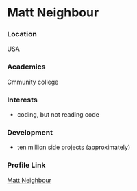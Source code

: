 # Matt Neighbour

### Location

USA

### Academics

Cmmunity college

### Interests

- coding, but not reading code

### Development

- ten million side projects (approximately)



### Profile Link

[Matt Neighbour](https://github.com/Yelk11)